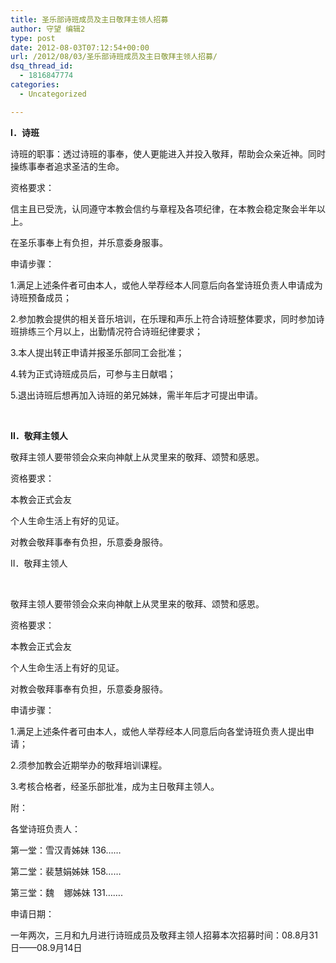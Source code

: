 ```yaml
---
title: 圣乐部诗班成员及主日敬拜主领人招募
author: 守望 编辑2
type: post
date: 2012-08-03T07:12:54+00:00
url: /2012/08/03/圣乐部诗班成员及主日敬拜主领人招募/
dsq_thread_id:
  - 1816847774
categories:
  - Uncategorized

---
```

**I．诗班**

诗班的职事：透过诗班的事奉，使人更能进入并投入敬拜，帮助会众亲近神。同时操练事奉者追求圣洁的生命。
  
资格要求：
  
信主且已受洗，认同遵守本教会信约与章程及各项纪律，在本教会稳定聚会半年以上。
  
在圣乐事奉上有负担，并乐意委身服事。

申请步骤：
  
1.满足上述条件者可由本人，或他人举荐经本人同意后向各堂诗班负责人申请成为诗班预备成员；
  
2.参加教会提供的相关音乐培训，在乐理和声乐上符合诗班整体要求，同时参加诗班排练三个月以上，出勤情况符合诗班纪律要求；
  
3.本人提出转正申请并报圣乐部同工会批准；
  
4.转为正式诗班成员后，可参与主日献唱；
  
5.退出诗班后想再加入诗班的弟兄姊妹，需半年后才可提出申请。

&nbsp;

**II．敬拜主领人**

敬拜主领人要带领会众来向神献上从灵里来的敬拜、颂赞和感恩。
  
资格要求：
  
本教会正式会友
  
个人生命生活上有好的见证。
  
对教会敬拜事奉有负担，乐意委身服待。

II．敬拜主领人

&nbsp;

敬拜主领人要带领会众来向神献上从灵里来的敬拜、颂赞和感恩。
  
资格要求：
  
本教会正式会友
  
个人生命生活上有好的见证。
  
对教会敬拜事奉有负担，乐意委身服待。

申请步骤：
  
1.满足上述条件者可由本人，或他人举荐经本人同意后向各堂诗班负责人提出申请；
  
2.须参加教会近期举办的敬拜培训课程。
  
3.考核合格者，经圣乐部批准，成为主日敬拜主领人。

附：

各堂诗班负责人：

第一堂：雪汉青姊妹 136&#8230;&#8230;

第二堂：裴慧娟姊妹 158&#8230;&#8230;

第三堂：魏    娜姊妹 131&#8230;&#8230;.

申请日期：
  
一年两次，三月和九月进行诗班成员及敬拜主领人招募本次招募时间：08.8月31日——08.9月14日